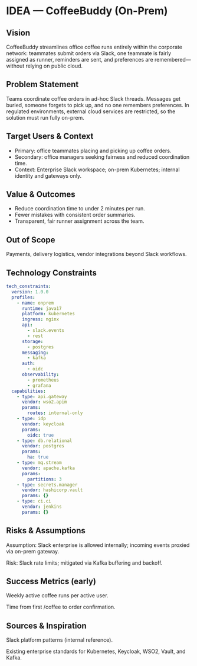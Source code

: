 # IDEA — CoffeeBuddy (On-Prem)

## Vision
CoffeeBuddy streamlines office coffee runs entirely within the corporate network: teammates submit orders via Slack, one teammate is fairly assigned as runner, reminders are sent, and preferences are remembered—without relying on public cloud.

## Problem Statement
Teams coordinate coffee orders in ad-hoc Slack threads. Messages get buried, someone forgets to pick up, and no one remembers preferences. In regulated environments, external cloud services are restricted, so the solution must run fully on-prem.

## Target Users & Context
- Primary: office teammates placing and picking up coffee orders.
- Secondary: office managers seeking fairness and reduced coordination time.
- Context: Enterprise Slack workspace; on-prem Kubernetes; internal identity and gateways only.

## Value & Outcomes
- Reduce coordination time to under 2 minutes per run.
- Fewer mistakes with consistent order summaries.
- Transparent, fair runner assignment across the team.

## Out of Scope
Payments, delivery logistics, vendor integrations beyond Slack workflows.

## Technology Constraints
```yaml
tech_constraints:
  version: 1.0.0
  profiles:
    - name: onprem
      runtime: java17
      platform: kubernetes
      ingress: nginx
      api:
        - slack.events
        - rest
      storage:
        - postgres
      messaging:
        - kafka
      auth:
        - oidc
      observability:
        - prometheus
        - grafana
  capabilities:
    - type: api.gateway
      vendor: wso2.apim
      params:
        routes: internal-only
    - type: idp
      vendor: keycloak
      params:
        oidc: true
    - type: db.relational
      vendor: postgres
      params:
        ha: true
    - type: mq.stream
      vendor: apache.kafka
      params:
        partitions: 3
    - type: secrets.manager
      vendor: hashicorp.vault
      params: {}
    - type: ci.ci
      vendor: jenkins
      params: {}
```
## Risks & Assumptions

Assumption: Slack enterprise is allowed internally; incoming events proxied via on-prem gateway.

Risk: Slack rate limits; mitigated via Kafka buffering and backoff.

## Success Metrics (early)

Weekly active coffee runs per active user.

Time from first /coffee to order confirmation.

## Sources & Inspiration

Slack platform patterns (internal reference).

Existing enterprise standards for Kubernetes, Keycloak, WSO2, Vault, and Kafka.
